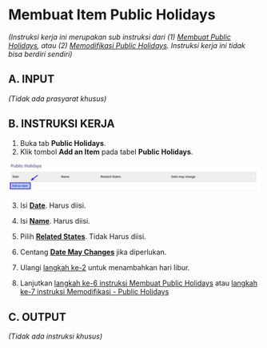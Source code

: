 # Membuat Item Public Holidays

*(Instruksi kerja ini merupakan sub instruksi dari (1) [Membuat Public Holidays](./membuat.md), atau (2) [Memodifikasi Public Holidays](./memodifikasi.md). Instruksi kerja ini tidak bisa berdiri sendiri)*

## A. INPUT

*(Tidak ada prasyarat khusus)*

## B. INSTRUKSI KERJA

1. Buka tab **Public Holidays**.
2. <a name="l2">Klik</a> tombol **Add an Item** pada tabel **Public Holidays**.

![](../../img/public-holidays/tombol-add-public-holiday.png)

3. Isi **[Date](./penjelasan.md#field-button-manual)**. Harus diisi.
4. Isi **[Name](./penjelasan.md#field-button-manual)**. Harus diisi.
5. Pilih **[Related States](./penjelasan.md#field-button-manual)**. Tidak Harus diisi.
6. Centang **[Date May Changes](./penjelasan.md#field-button-manual)** jika diperlukan.

7. Ulangi [langkah ke-2](#l2) untuk menambahkan hari libur.
8. Lanjutkan [langkah ke-6 instruksi Membuat Public Holidays](./membuat.md#l6) atau [langkah ke-7 instruksi Memodifikasi - Public Holidays](./memodifikasi.md#l7)

## C. OUTPUT

*(Tidak ada instruksi khusus)*

